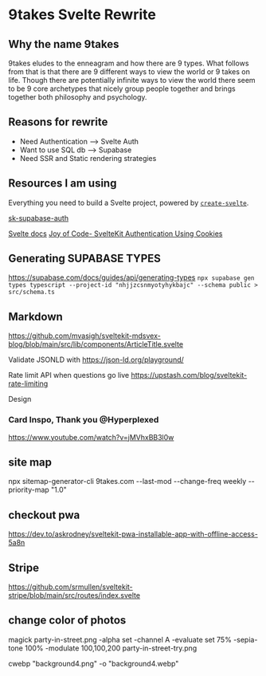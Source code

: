 # 9takes Svelte Rewrite

## Why the name 9takes

9takes eludes to the enneagram and how there are 9 types. What follows from that is that there are 9 different ways to view the world or 9 takes on life. Though there are potentially infinite ways to view the world there seem to be 9 core archetypes that nicely group people together and brings together both philosophy and psychology.

## Reasons for rewrite

- Need Authentication --> Svelte Auth
- Want to use SQL db --> Supabase
- Need SSR and Static rendering strategies

## Resources I am using

Everything you need to build a Svelte project, powered by [`create-svelte`](https://github.com/sveltejs/kit/tree/master/packages/create-svelte).

[sk-supabase-auth](https://github.com/huntabyte/sk-supabase-auth)

[Svelte docs](https://kit.svelte.dev/docs/project-structure)
[Joy of Code- SvelteKit Authentication Using Cookies](https://www.youtube.com/watch?v=E3VG-dLCRUk)

## Generating SUPABASE TYPES

<https://supabase.com/docs/guides/api/generating-types>
`npx supabase gen types typescript --project-id "nhjjzcsnmyotyhykbajc" --schema public > src/schema.ts`

## Markdown

<https://github.com/mvasigh/sveltekit-mdsvex-blog/blob/main/src/lib/components/ArticleTitle.svelte>

Validate JSONLD with <https://json-ld.org/playground/>

Rate limit API when questions go live
<https://upstash.com/blog/sveltekit-rate-limiting>

Design

### Card Inspo, Thank you @Hyperplexed

<https://www.youtube.com/watch?v=jMVhxBB3l0w>

## site map

npx sitemap-generator-cli 9takes.com --last-mod --change-freq weekly --priority-map "1.0"

## checkout pwa

https://dev.to/askrodney/sveltekit-pwa-installable-app-with-offline-access-5a8n

## Stripe

https://github.com/srmullen/sveltekit-stripe/blob/main/src/routes/index.svelte



## change color of photos
magick party-in-street.png -alpha set -channel A -evaluate set 75% -sepia-tone 100% -modulate 100,100,200 party-in-street-try.png

cwebp "background4.png" -o "background4.webp"

